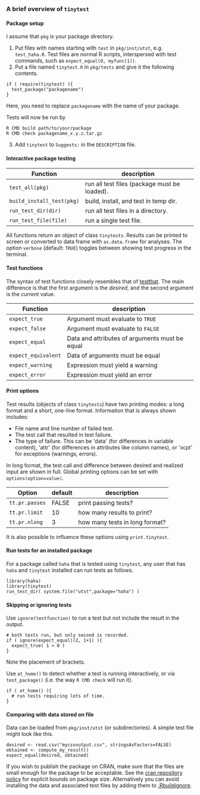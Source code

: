 ### A brief overview of `tinytest`


#### Package setup

I assume that `pkg` is your package directory.

1. Put files with names starting with `test` in `pkg/inst/utst`, e.g. `test_haha.R`. Test files are normal
   R scripts, interspersed with test commands, such as `expect_equal(0, myfunc(1))`.
2. Put a file named `tinytest.R` in `pkg/tests` and give it the following contents.
```
if ( require(tinytest) ){
  test_package("packagename")
}
```
Here, you need to replace `packagename` with the name of your package.


Tests will now be run by

```
R CMD build path/to/your/package
R CMD check packagename_x.y.z.tar.gz
```

3. Add `tinytest` to `Suggests:` in the `DESCRIPTION` file.

#### Interactive package testing


| Function                   | description                                 |
|----------------------------|---------------------------------------------|
| `test_all(pkg)`            | run all test files (package must be loaded).|
| `build_install_test(pkg)`  | build, install, and test in temp dir.       |
| `run_test_dir(dir)`        | run all test files in a directory.          |
| `run_test_file(file)`      | run a single test file.                     |


All functions return an object of class `tinytests`. Results can be printed to
screen or converted to data frame  with `as.data.frame` for analyses. The option
`verbose` (default: `TRUE`) toggles between showing test progress in the
terminal.

#### Test functions

The syntax of test functions closely resembles that of [testthat](https://CRAN.R-project.org/package=testthat). The main difference is that the first argument is the _desired_, and the
second argument is the _current_ value.

|Function                     | description                                   |
|-----------------------------|-----------------------------------------------|
| `expect_true`               | Argument must evaluate to `TRUE`              |
| `expect_false`              | Argument must evaluate to `FALSE`             |
| `expect_equal`              | Data and attributes of arguments must be equal|
| `expect_equivalent`         | Data of arguments must be equal               |
| `expect_warning`            | Expression must yield a warning               |
| `expect_error`              | Expression must yield an error                |


#### Print options

Test results (objects of class `tinytests`) have two printing modes: a long
format and a short, one-line format. Information that is always shown includes:

- File name and line number of failed test.
- The test call that resulted in test failure.
- The type of failure. This can be 'data' (for differences in variable
  content), 'attr' (for differences in attributes like column names), or 'xcpt'
  for exceptions (warnings, errors).

In long format, the test call and difference between desired and realized input
are shown in full. Global printing options can be set with `options(option=value)`.

|Option         | default  | description                   |
|---------------|----------|-------------------------------|
| `tt.pr.passes`| FALSE    | print passing tests?          |
| `tt.pr.limit` | 10       | how many results to print?    |
| `tt.pr.nlong` | 3        | how many tests in long format?|

It is also possible to influence these options using `print.tinytest`.


#### Run tests for an installed package

For a package called `haha` that is tested using `tinytest`, any user that has
`haha` and `tinytest` installed can run tests as follows.

```
library(haha)
library(tinytest)
run_test_dir( system.file("utst",package="haha") )
```

#### Skipping or ignoring tests 

Use `ignore(testfunction)` to run a test but not include the result in the output.

```
# both tests run, but only second is recorded.
if ( ignore(expect_equal)(2, 1+1) ){
  expect_true( 1 > 0 )
}
```
Note the placement of brackets.


Use `at_home()` to detect whether a test is running interactively, or via 
`test_package()` (i.e. the way `R CMD check` will run it).

```
if ( at_home() ){
  # run tests requiring lots of time.
}
```

#### Comparing with data stored on file

Data can be loaded from `pkg/inst/utst` (or subdirectories). A simple
test file might look like this.

```
desired <- read.csv("mycsvoutput.csv", stringsAsFactors=FALSE)
obtained <- compute_my_result()
expect_equal(desired, obtained)
```
If you wish to publish the package on CRAN, make sure that the files are small
enough for the package to be acceptable. See the [cran repository
policy](https://cran.r-project.org/web/packages/policies.html) for explicit
bounds on package size. Alternatively you can avoid installing
the data and associated test files by adding them to [.Rbuildignore](https://cran.r-project.org/doc/manuals/r-release/R-exts.html#Building-package-tarballs).



